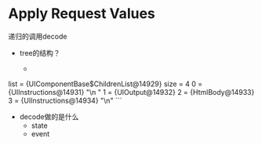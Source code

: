 # Apply Request Values
递归的调用decode

* tree的结构？
    * ```html
 list = {UIComponentBase$ChildrenList@14929}  size = 4
     0 = {UIInstructions@14931} "<html xmlns="http://www.w3.org/1999/xhtml">\n    "
     1 = {UIOutput@14932} 
     2 = {HtmlBody@14933} 
     3 = {UIInstructions@14934} "\n</html>"
    ```
    
* decode做的是什么
    * state
    * event
